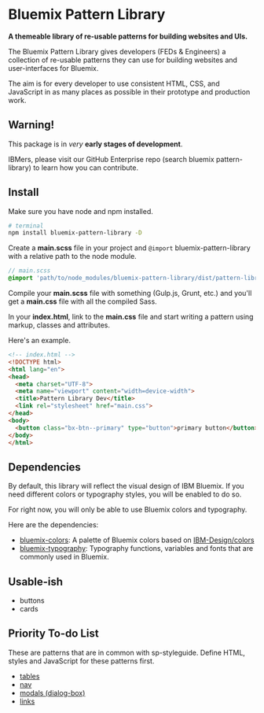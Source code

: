 # Bluemix Pattern Library

**A themeable library of re-usable patterns for building websites and UIs.**

The Bluemix Pattern Library gives developers (FEDs & Engineers) a collection of re-usable patterns they can use for building websites and user-interfaces for Bluemix.

The aim is for every developer to use consistent HTML, CSS, and JavaScript in as many places as possible in their prototype and production work.

## Warning!

This package is in *very* **early stages of development**.

IBMers, please visit our GitHub Enterprise repo (search bluemix pattern-library) to learn how you can contribute.

## Install

Make sure you have node and npm installed.

```bash
# terminal
npm install bluemix-pattern-library -D
```
Create a **main.scss** file in your project and `@import` bluemix-pattern-library with a relative path to the node module.

```scss
// main.scss
@import 'path/to/node_modules/bluemix-pattern-library/dist/pattern-library';
```

Compile your **main.scss** file with something (Gulp.js, Grunt, etc.) and you'll get a **main.css** file with all the compiled Sass.

In your **index.html**, link to the **main.css** file and start writing a pattern using markup, classes and attributes.

Here's an example.

```html
<!-- index.html -->
<!DOCTYPE html>
<html lang="en">
<head>
  <meta charset="UTF-8">
  <meta name="viewport" content="width=device-width">
  <title>Pattern Library Dev</title>
  <link rel="stylesheet" href="main.css">
</head>
<body>
  <button class="bx-btn--primary" type="button">primary button</button>
</body>
</html>
```



## Dependencies

By default, this library will reflect the visual design of IBM Bluemix. If you need different colors or typography styles, you will be enabled to do so.

For right now, you will only be able to use Bluemix colors and typography.

Here are the dependencies:

- [bluemix-colors](https://www.npmjs.com/package/bluemix-colors): A palette of Bluemix colors based on [IBM-Design/colors](https://github.com/IBM-Design/colors)
- [bluemix-typography](https://www.npmjs.com/package/bluemix-typography): Typography functions, variables and fonts that are commonly used in Bluemix.


## Usable-ish

- buttons
- cards

## Priority To-do List

These are patterns that are in common with sp-styleguide. Define HTML, styles and JavaScript for these patterns first.

- [tables](http://pages.design.ibm.com/bluemix/sp-styleguide/master/index.html#tables-and-menus)
- [nav](http://pages.design.ibm.com/bluemix/sp-styleguide/master/index.html#main-nav)
- [modals (dialog-box)](http://pages.design.ibm.com/bluemix/sp-styleguide/master/index.html#messaging)
- [links](http://pages.design.ibm.com/bluemix/sp-styleguide/master/index.html#typography)
